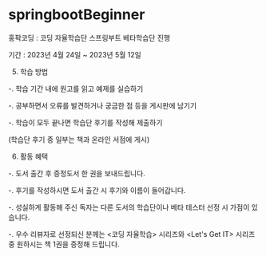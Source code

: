 # springbootBeginner

홍팍코딩 : 코딩 자율학습단 스프링부트 베타학습단 진행

기간 : 2023년 4월 24일 ~ 2023년 5월 12일

5. 학습 방법

-. 학습 기간 내에 원고를 읽고 예제를 실습하기

-. 공부하면서 오류를 발견하거나 궁금한 점 등을 게시판에 남기기

-. 학습이 모두 끝나면 학습단 후기를 작성해 제출하기

   (학습단 후기 중 일부는 책과 온라인 서점에 게시)

6. 활동 혜택

-. 도서 출간 후 증정도서 한 권을 보내드립니다.

-. 후기를 작성하시면 도서 출간 시 후기와 이름이 들어갑니다.

-. 성실하게 활동해 주신 독자는 다른 도서의 학습단이나 베타 테스터 선정 시 가점이 있습니다.

-. 우수 리뷰자로 선정되신 분께는 <코딩 자율학습> 시리즈와 <Let's Get IT> 시리즈 중 원하시는 책 1권을 증정해 드립니다.
